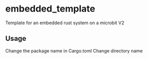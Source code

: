 # embedded_template
Template for an embedded rust system on a microbit V2

## Usage
Change the package name in Cargo.toml
Change directory name
